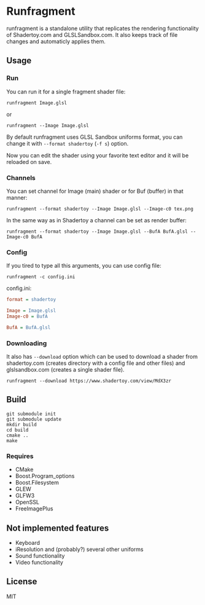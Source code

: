 # Runfragment
runfragment is a standalone utility that replicates the rendering functionality of Shadertoy.com and GLSLSandbox.com. It also keeps track of file changes and automaticly applies them.
## Usage
### Run
You can run it for a single fragment shader file:
```
runfragment Image.glsl
```
or
```
runfragment --Image Image.glsl
```

By default runfragment uses GLSL Sandbox uniforms format, you can change it with `--format shadertoy` (`-f s`) option.

Now you can edit the shader using your favorite text editor and it will be reloaded on save.

### Channels
You can set channel for Image (main) shader or for Buf (buffer) in that manner:
```
runfragment --format shadertoy --Image Image.glsl --Image-c0 tex.png
```

In the same way as in Shadertoy a channel can be set as render buffer:
```
runfragment --format shadertoy --Image Image.glsl --BufA BufA.glsl --Image-c0 BufA
```

### Config
If you tired to type all this arguments, you can use config file:
```
runfragment -c config.ini
```
config.ini:
```ini
format = shadertoy

Image = Image.glsl
Image-c0 = BufA

BufA = BufA.glsl
```

### Downloading
It also has ```--download``` option which can be used to download a shader from shadertoy.com (creates directory with a config file and other files) and glslsandbox.com (creates a single shader file).
```
runfragment --download https://www.shadertoy.com/view/MdX3zr
```
## Build

```
git submodule init 
git submodule update
mkdir build
cd build
cmake ..
make
```

### Requires
 - CMake 
 - Boost.Program_options
 - Boost.Filesystem
 - GLEW 
 - GLFW3
 - OpenSSL
 - FreeImagePlus

## Not implemented features
 - Keyboard
 - iResolution and (probably?) several other uniforms
 - Sound functionality
 - Video functionality

## License
MIT
